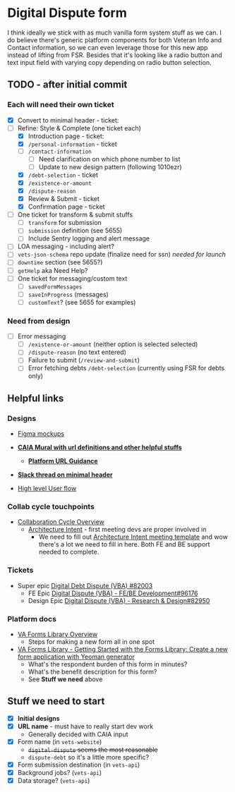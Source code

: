 # Digital Dispute form 
I think ideally we stick with as much vanilla form system stuff as we can. I do believe there's generic platform components for both Veteran Info and Contact information, so we can even leverage those for this new app instead of lifting from FSR. Besides that it's looking like a radio button and text input field with varying copy depending on radio button selection. 


## TODO - after initial commit
### Each will need their own ticket
- [x] Convert to minimal header - ticket: 
- [ ] Refine: Style & Complete (one ticket each)
	- [x] Introduction page - ticket: 
	- [x] `/personal-information` - ticket
 	- [ ] `/contact-information`
  	  - [ ] Need clarification on which phone number to list
      - [ ] Update to new design pattern (following 1010ezr)
	- [x] `/debt-selection` - ticket
	- [x] `/existence-or-amount`
	- [x] `/dispute-reason`
	- [x] Review & Submit - ticket
	- [x] Confirmation page - ticket 
- [ ] One ticket for transform & submit stuffs
  - [ ] `transform` for submission
  - [ ] `submission` definition (see 5655)
  - [ ] Include Sentry logging and alert message
- [ ] LOA messaging - including alert? 
- [ ] `vets-json-schema` repo update (finalize need for ssn) *needed for launch*
- [ ] `downtime` section (see 5655?)
- [ ] `getHelp` aka Need Help?
- [ ] One ticket for messaging/custom text
  - [ ] `savedFormMessages` 
  - [ ] `saveInProgress` (messages)
  - [ ] `customText`? (see 5655 for examples)

### Need from design
- [ ] Error messaging 
	- [ ] `/existence-or-amount` (neither option is selected selected)
	- [ ] `/dispute-reason` (no text entered)
	- [ ] Failure to submit (`/review-and-submit`)
	- [ ] Error fetching debts `/debt-selection` (currently using FSR for debts only)

## Helpful links
### Designs
- [Figma mockups](https://www.figma.com/design/D8tfoPhUZlqBUomMTxzkQb/Dispute-Form-(VHA-VBA)?node-id=19-220&node-type=canvas&t=SBl5HnEgdHTYujeY-0)

- **[CAIA Mural with url definitions and other helpful stuffs](https://app.mural.co/t/departmentofveteransaffairs9999/m/departmentofveteransaffairs9999/1731461600152/93a4a19b003f01b86534471cb686f81bf073e4a2)**
  - **[Platform URL Guidance](https://design.va.gov/components/url-standards/)**
- **[Slack thread on minimal header](https://dsva.slack.com/archives/C044AGZFG2W/p1727979260362549)**
- [High level User flow](https://www.figma.com/design/D8tfoPhUZlqBUomMTxzkQb/Dispute-Form-(VHA-VBA)?node-id=1-339&node-type=section&t=goKw5ro0hQI1r0kX-0)
  
### Collab cycle touchpoints 
- [Collaboration Cycle Overview](https://depo-platform-documentation.scrollhelp.site/collaboration-cycle/overview)
  - [Architecture Intent](https://depo-platform-documentation.scrollhelp.site/collaboration-cycle/architecture-intent) - first meeting devs are proper involved in
    - We need to fill out [Architecture Intent meeting template](https://github.com/department-of-veterans-affairs/va.gov-team/blob/master/platform/engineering/collab-cycle/architecture-intent-meeting.md#architecture-intent-meeting-template) and wow there's a lot we need to fill in here. Both FE and BE support needed to complete.
   
### Tickets
- Super epic [Digital Debt Dispute (VBA) #82003](https://app.zenhub.com/workspaces/vsa---debt-607736a6c8b7e2001084e3ab/issues/gh/department-of-veterans-affairs/va.gov-team/82003)
  - FE Epic [Digital Dispute (VBA) - FE/BE Development#96176](https://app.zenhub.com/workspaces/vsa---debt-607736a6c8b7e2001084e3ab/issues/gh/department-of-veterans-affairs/va.gov-team/96176)
  - Design Epic [Digital Dispute (VBA) - Research & Design#82950
](https://app.zenhub.com/workspaces/vsa---debt-607736a6c8b7e2001084e3ab/issues/gh/department-of-veterans-affairs/va.gov-team/82950)

### Platform docs
- [VA Forms Library Overview](https://depo-platform-documentation.scrollhelp.site/developer-docs/va-forms-library-overview)
  - Steps for making a new form all in one spot
- [VA Forms Library - Getting Started with the Forms Library: Create a new form application with Yeoman generator](https://depo-platform-documentation.scrollhelp.site/developer-docs/va-forms-library-getting-started-with-the-forms-li)
  - What's the respondent burden of this form in minutes?
  - What's the benefit description for this form?
  - See **Stuff we need** above


## Stuff we need to start
- [x] **Initial designs**
- [x] **URL name** - must have to really start dev work
  - Generally decided with CAIA input
- [x] Form name (in `vets-website`)
  - ~~`digital-dispute` seems the most reasonable~~
  - `dispute-debt` so it's a little more specific?
- [x] Form submission destination (in `vets-api`)
- [x] Background jobs? (`vets-api`)
- [x] Data storage? (`vets-api`)
